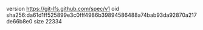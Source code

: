 version https://git-lfs.github.com/spec/v1
oid sha256:da61d1ff525899e3c0fff4986b39894586488a74bab93da92870a217de66b8e0
size 22334

